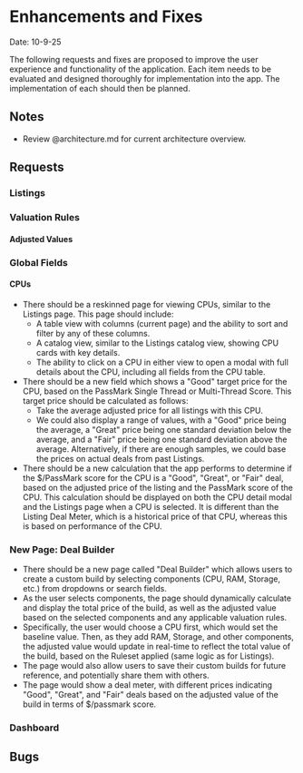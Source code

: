# Enhancements and Fixes

Date: 10-9-25

The following requests and fixes are proposed to improve the user experience and functionality of the application. Each item needs to be evaluated and designed thoroughly for implementation into the app. The implementation of each should then be planned.

## Notes

- Review @architecture.md for current architecture overview.

## Requests

### Listings



### Valuation Rules

#### Adjusted Values



### Global Fields

#### CPUs

- There should be a reskinned page for viewing CPUs, similar to the Listings page. This page should include:
  - A table view with columns (current page) and the ability to sort and filter by any of these columns.
  - A catalog view, similar to the Listings catalog view, showing CPU cards with key details.
  - The ability to click on a CPU in either view to open a modal with full details about the CPU, including all fields from the CPU table.
- There should be a new field which shows a "Good" target price for the CPU, based on the PassMark Single Thread or Multi-Thread Score. This target price should be calculated as follows:
  - Take the average adjusted price for all listings with this CPU.
  - We could also display a range of values, with a "Good" price being the average, a "Great" price being one standard deviation below the average, and a "Fair" price being one standard deviation above the average. Alternatively, if there are enough samples, we could base the prices on actual deals from past Listings.
- There should be a new calculation that the app performs to determine if the $/PassMark score for the CPU is a "Good", "Great", or "Fair" deal, based on the adjusted price of the listing and the PassMark score of the CPU. This calculation should be displayed on both the CPU detail modal and the Listings page when a CPU is selected. It is different than the Listing Deal Meter, which is a historical price of that CPU, whereas this is based on performance of the CPU.


### New Page: Deal Builder

- There should be a new page called "Deal Builder" which allows users to create a custom build by selecting components (CPU, RAM, Storage, etc.) from dropdowns or search fields.
- As the user selects components, the page should dynamically calculate and display the total price of the build, as well as the adjusted value based on the selected components and any applicable valuation rules.
- Specifically, the user would choose a CPU first, which would set the baseline value. Then, as they add RAM, Storage, and other components, the adjusted value would update in real-time to reflect the total value of the build, based on the Ruleset applied (same logic as for Listings).
- The page would also allow users to save their custom builds for future reference, and potentially share them with others.
- The page would show a deal meter, with different prices indicating "Good", "Great", and "Fair" deals based on the adjusted value of the build in terms of $/passmark score.


### Dashboard


## Bugs

